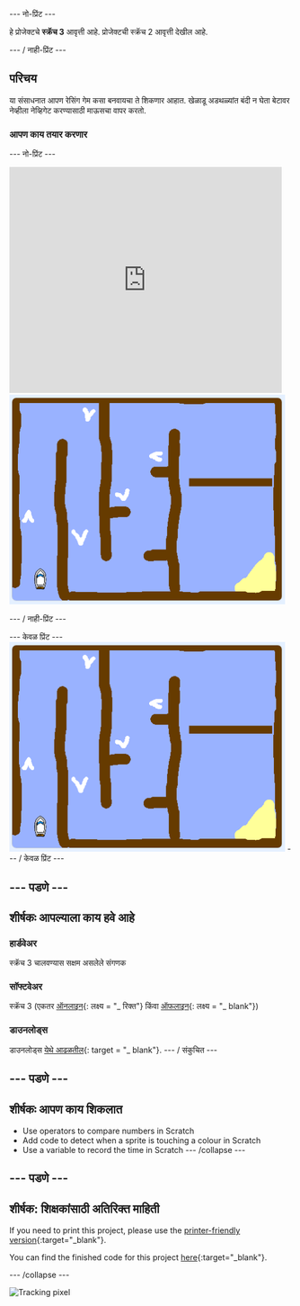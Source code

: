 \--- नो-प्रिंट \---

हे प्रोजेक्टचे **स्क्रॅच 3** आवृत्ती आहे. प्रोजेक्ट</a>ची स्क्रॅच 2 आवृत्ती देखील आहे.</p> 

\--- / नाही-प्रिंट \---

## परिचय

या संसाधनात आपण रेसिंग गेम कसा बनवायचा ते शिकणार आहात. खेळाडू अडथळ्यांत बंदी न घेता बेटावर नेव्हीला नेव्हिगेट करण्यासाठी माऊसचा वापर करतो.

### आपण काय तयार करणार

\--- नो-प्रिंट \---

<div class="scratch-preview">
  <iframe allowtransparency="true" width="485" height="402" src="https://scratch.mit.edu/projects/embed/276662533/?autostart=false" frameborder="0" scrolling="no"></iframe>
  <img src="images/boat_race_demo.png">
</div>

\--- / नाही-प्रिंट \---

\--- केवळ प्रिंट \--- ![boat race demo](images/boat_race_demo.png) \--- / केवळ प्रिंट \---

## \--- पडणे \---

## शीर्षकः आपल्याला काय हवे आहे

### हार्डवेअर

स्क्रॅच 3 चालवण्यास सक्षम असलेले संगणक

### सॉफ्टवेअर

स्क्रॅच 3 (एकतर [ऑनलाइन](https://rpf.io/scratchon){: लक्ष्य = "_ रिक्त"} किंवा [ऑफलाइन](https://rpf.io/scratchoff){: लक्ष्य = "_ blank"})

### डाउनलोड्स

डाउनलोड्स [येथे आढळतील](http://rpf.io/p/en/boat-race-go){: target = "_ blank"}. \--- / संकुचित \---

## \--- पडणे \---

## शीर्षकः आपण काय शिकलात

- Use operators to compare numbers in Scratch
- Add code to detect when a sprite is touching a colour in Scratch
- Use a variable to record the time in Scratch \--- /collapse \---

## \--- पडणे \---

## शीर्षक: शिक्षकांसाठी अतिरिक्त माहिती

If you need to print this project, please use the [printer-friendly version](https://projects.raspberrypi.org/en/projects/boat-race/print){:target="_blank"}.

You can find the finished code for this project [here](http://rpf.io/p/en/boat-race-get){:target="_blank"}.

\--- /collapse \---

![Tracking pixel](https://code.org/api/hour/begin_codeclub_boatrace.png)